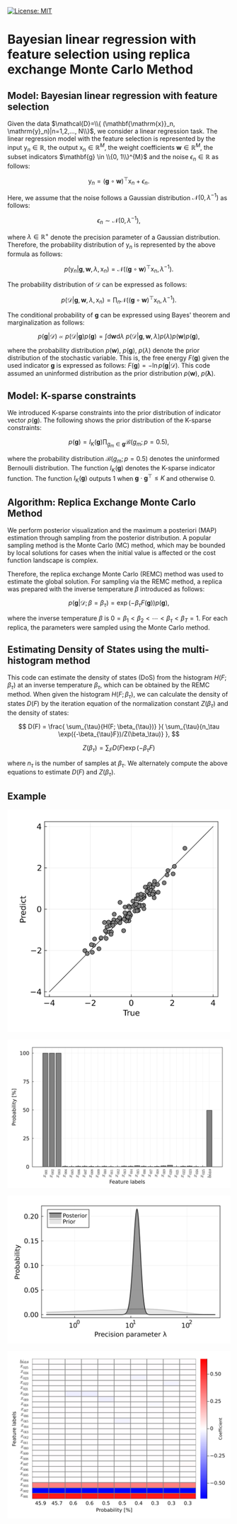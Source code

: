 [![License: MIT](https://img.shields.io/badge/License-MIT-yellow.svg)](https://opensource.org/licenses/MIT)

# Bayesian linear regression with feature selection using replica exchange Monte Carlo Method

## Model: Bayesian linear regression with feature selection

Given the data $\mathcal{D}=\\{ (\mathbf{\mathrm{x}}_n, \mathrm{y}_n)|n=1,2,..., N\\}$, we consider a linear regression task. The linear regression model with the feature selection is represented by the input $\mathrm{y}_n \in \mathbb{R}$, the output $\mathbf{\mathrm{x}}_n \in \mathbb{R}^{M}$, the weight coefficients $\mathbf{w} \in \mathbb{R}^{M}$, the subset indicators $\mathbf{g} \in \\{0, 1\\}^{M}$ and the noise $\epsilon_n \in \mathbb{R}$ as follows:

$$
\mathrm{y}_n = (\mathbf{g} \circ \mathbf{w})^{\top}\mathbf{\mathrm{x}}_n + \epsilon_n.
$$

Here, we assume that the noise follows a Gaussian distribution $\mathcal{N}(0, \lambda^{-1})$ as follows:

$$
\epsilon_n \sim \mathcal{N}(0, \lambda^{-1}),
$$

where $\lambda \in \mathbb{R}^{+}$ denote the precision parameter of a Gaussian distribution. Therefore, the probability distribution of $\mathrm{y}_n$ is represented by the above formula as follows:

$$
p(\mathrm{y}_n|\mathbf{g}, \mathbf{w}, \lambda, \mathbf{\mathrm{x}}_n) = \mathcal{N}\left ((\mathbf{g} \circ \mathbf{w})^{\top}\mathbf{\mathrm{x}}_n, \lambda^{-1} \right).
$$

The probability distribution of $\mathcal{D}$ can be expressed as follows:

$$
p(\mathcal{D}|\mathbf{g}, \mathbf{w}, \lambda, \mathbf{\mathrm{x}}_n) = \prod_n{\mathcal{N}\left ((\mathbf{g} \circ \mathbf{w})^{\top}\mathbf{\mathrm{x}}_n, \lambda^{-1} \right)}.
$$

The conditional probability of $\mathbf{g}$ can be expressed using Bayes' theorem and marginalization as follows:

$$
p(\mathbf{g} | \mathcal{D}) \propto p(\mathcal{D}|\mathbf{g}) p(\mathbf{g}) = \int \mathrm{d} \mathbf{w} \mathrm{d} \lambda \ p(\mathcal{D}|\mathbf{g}, \mathbf{w}, \lambda)p(\lambda)p(\mathbf{w})p(\mathbf{g}),
$$

where the probability distribution $p(\mathbf{w})$, $p(\mathbf{g})$, $p(\lambda)$ denote the prior distribution of the stochastic variable. This is, the free energy $F(\mathbf{g})$ given the used indicator $\mathbf{g}$ is expressed as follows: $F(\mathbf{g}) = -\ln{p(\mathbf{g}|\mathcal{D})}$. This code assumed an uninformed distribution as the prior distribution $p(\mathbf{w})$, $p(\mathbf{\lambda})$.

## Model: K-sparse constraints
We introduced K-sparse constraints into the prior distribution of indicator vector $p(\mathbf{g})$. The following shows the prior distribution of the K-sparse constraints:

$$
    p(\mathbf{g}) = I_{\mathrm{K}}(\mathbf{g})\prod_{g_m \in \mathbf{g}}{\mathcal{B}(g_m;p=0.5)},
$$

where the probability distribution $\mathcal{B}(g_m;p=0.5)$ denotes the uninformed Bernoulli distribution. The function $I_{\mathrm{K}}(\mathbf{g})$ denotes the K-sparse indicator function. The function $I_{\mathrm{K}}(\mathbf{g})$ outputs 1 when $\mathbf{g}\cdot\mathbf{g}^{\top} \leq K$ and otherwise 0.

## Algorithm: Replica Exchange Monte Carlo Method
We perform posterior visualization and the maximum a posteriori (MAP) estimation through sampling from the posterior distribution. A popular sampling method is the Monte Carlo (MC) method, which may be bounded by local solutions for cases when the initial value is affected or the cost function landscape is complex.

Therefore, the replica exchange Monte Carlo (REMC) method was used to estimate the global solution. For sampling via the REMC method, a replica was prepared with the inverse temperature $\beta$ introduced as follows:

$$
    p(\mathbf{g}|\mathcal{D};\beta=\beta_{\tau}) = \exp{ (-\beta_{\tau} F(\mathbf{g}) ) } p(\mathbf{g}),
$$

where the inverse temperature $\beta$ is $0 = \beta_1 < \beta_2 < \cdots < \beta_{\tau} < \beta_T = 1$. For each replica, the parameters were sampled using the Monte Carlo method.

## Estimating Density of States using the multi-histogram method
This code can estimate the density of states (DoS) from the histogram $H(F; \beta_{\tau})$ at an inverse temperature $\beta_{\tau}$, which can be obtained by the REMC method. When given the histogram $H(F; \beta_{\tau})$, we can calculate the density of states $D(F)$ by the iteration equation of the normalization constant $Z(\beta_\tau)$ and the density of states:

$$
D(F) = \frac{ \sum_{\tau}{H(F; \beta_{\tau})} }{ \sum_{\tau}{n_\tau \exp({-\beta_{\tau}F})/Z(\beta_\tau)} },
$$

$$
Z(\beta_\tau) = \sum_{F}{D(F)\exp({-\beta_{\tau}F})}
$$

where $n_\tau$ is the number of samples at $\beta_\tau$. We alternately compute the above equations to estimate $D(F)$ and $Z(\beta_\tau)$.

## Example

![](image/prediction.png "サンプル")

![](image/g_sampling.png "サンプル")

![](image/over_lambda.png "サンプル")

![](image/combination.png "サンプル")
